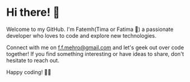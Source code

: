 # Hi there! 👋

Welcome to my GitHub. I'm Fatemh(Tima or Fatima 🫠) a passionate developer who loves to code and explore new technologies. 


Connect with me on f.f.mehro@gmail.com and let's geek out over code together! If you find something interesting or have ideas to share, don't hesitate to reach out.

Happy coding! 🚀✨
